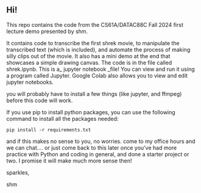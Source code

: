 <h2>Hi!</h2>
This repo contains the code from the CS61A/DATAC88C Fall 2024 first lecture demo presented by shm.

It contains code to transcribe the first shrek movie, to manipulate the transcribed text (which is included), and automate the process of making silly clips out of the movie. 
It also has a mini demo at the end that showcases a simple drawing canvas.
The code is in the file called shrek.ipynb.
This is a_ jupyter notebook _file! You can view and run it using a program called Jupyter. Google Colab also allows you to view and edit jupyter notebooks.

you will probably have to install a few things (like jupyter, and ffmpeg) before this code will work. 

If you use pip to install python packages, you can use the following command to install all the packages needed: 

```pip install -r requirements.txt```

and if this makes no sense to you, no worries. come to my office hours and we can chat.... or just come back to this later once you've had more practice with Python and coding in general, and done a starter project or two. I promise it will make much more sense then!

sparkles,

shm



